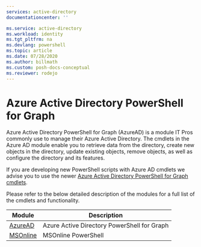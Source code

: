 ```yaml
---
services: active-directory
documentationcenter: ''

ms.service: active-directory
ms.workload: identity
ms.tgt_pltfrm: na
ms.devlang: powershell
ms.topic: article
ms.date: 07/28/2020
ms.author: billmath
ms.custom: posh-docs-conceptual
ms.reviewer: rodejo
---
```

# Azure Active Directory PowerShell for Graph

Azure Active Directory PowerShell for Graph (AzureAD) is a module IT Pros commonly use to manage their Azure Active Directory. The cmdlets in the Azure AD module enable you to retrieve data from the directory, create new objects in the directory, update existing objects, remove objects, as well as configure the directory and its features.

If you are developing new PowerShell scripts with Azure AD cmdlets we advise you to use the newer [Azure Active Directory PowerShell for Graph cmdlets](/powershell/module/azuread?view=azureadps-2.0). 

Please refer to the below detailed description of the modules for a full list of the cmdlets and functionality.


Module | Description
------ | -----------
[AzureAD](/powershell/module/azuread?view=azureadps-2.0) | Azure Active Directory PowerShell for Graph
[MSOnline](/powershell/module/msonline?view=azureadps-1.0)| MSOnline PowerShell

